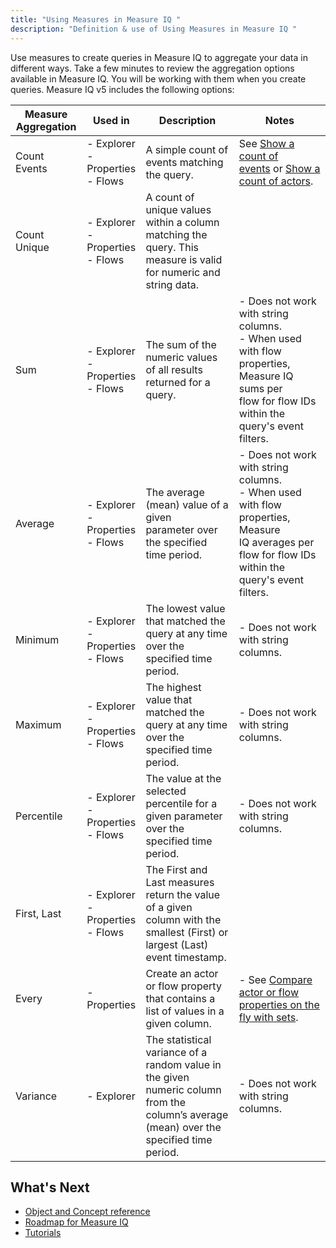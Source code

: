 ```yaml
---
title: "Using Measures in Measure IQ "
description: "Definition & use of Using Measures in Measure IQ "
---
```


Use measures to create queries in Measure IQ to aggregate your data in different ways. Take a few minutes to review the aggregation options available in Measure IQ. You will be working with them when you create queries. Measure IQ v5 includes the following options:

| Measure Aggregation | Used in                               | Description                                                                                                                             | Notes                                                                                                                                                                                                                                        |
| ------------------- | ------------------------------------- | --------------------------------------------------------------------------------------------------------------------------------------- | -------------------------------------------------------------------------------------------------------------------------------------------------------------------------------------------------------------------------------------------- |
| Count Events        | - Explorer<br>- Properties<br>- Flows | A simple count of events matching the query.                                                                                            | See [Show a count of events](../../../../../measure_iq/measure-user-guides/build-queries-and-visualizations/show-a-count-of-events/) or [Show a count of actors](../../../../../measure_iq/measure-user-guides/build-queries-and-visualizations/show-a-count-of-actors). |
| Count Unique        | - Explorer<br>- Properties<br>- Flows | A count of unique values within a column matching the query. This measure is valid for numeric and string data.                         |                                                                                                                                                                                                                                              |
| Sum                 | - Explorer<br>- Properties<br>- Flows | The sum of the numeric values of all results returned for a query.                                                                      | - Does not work with string columns.<br>- When used with flow properties, Measure IQ sums per flow for flow IDs within the query's event filters.                                                                                            |
| Average             | - Explorer<br>- Properties<br>- Flows | The average (mean) value of a given parameter over the specified time period.                                                           | - Does not work with string columns.<br>- When used with flow properties, Measure IQ averages per flow for flow IDs within the query's event filters.                                                                                        |
| Minimum             | - Explorer<br>- Properties<br>- Flows | The lowest value that matched the query at any time over the specified time period.                                                     | - Does not work with string columns.                                                                                                                                                                                                         |
| Maximum             | - Explorer<br>- Properties<br>- Flows | The highest value that matched the query at any time over the specified time period.                                                    | - Does not work with string columns.                                                                                                                                                                                                         |
| Percentile          | - Explorer<br>- Properties<br>- Flows | The value at the selected percentile for a given parameter over the specified time period.                                              | - Does not work with string columns.                                                                                                                                                                                                         |
| First, Last         | - Explorer<br>- Properties<br>- Flows | The First and Last measures return the value of a given column with the smallest (First) or largest (Last) event timestamp.             |                                                                                                                                                                                                                                              |
| Every               | - Properties                          | Create an actor or flow property that contains a list of values in a given column.                                                      | - See [Compare actor or flow properties on the fly with sets](https://behavure.ai/docs/wiki/spaces/CSSD/pages/1304560121).                                                                                                                   |
| Variance            | - Explorer                            | The statistical variance of a random value in the given numeric column from the column’s average (mean) over the specified time period. | - Does not work with string columns.                                                                                                                                                                                                         |

## What's Next

- [Object and Concept reference](https://behavure.ai/docs/wiki/spaces/CSSD/pages/1302496250)
- [Roadmap for Measure IQ](https://behavure.ai/docs/wiki/spaces/CSSD/pages/1302332398)
- [Tutorials](https://behavure.ai/docs/wiki/spaces/CSSD/pages/1302430882)
